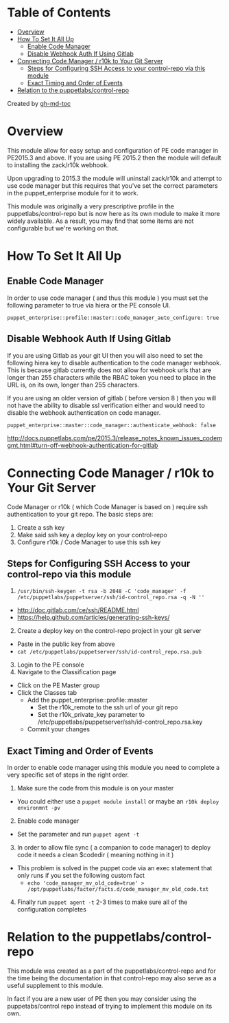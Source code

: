 Table of Contents
=================

  * [Overview](#overview)
  * [How To Set It All Up](#how-to-set-it-all-up)
    * [Enable Code Manager](#enable-code-manager)
    * [Disable Webhook Auth If Using Gitlab](#disable-webhook-auth-if-using-gitlab)
  * [Connecting Code Manager / r10k to Your Git Server](#connecting-code-manager--r10k-to-your-git-server)
    * [Steps for Configuring SSH Access to your control\-repo via this module](#steps-for-configuring-ssh-access-to-your-control-repo-via-this-module)
    * [Exact Timing and Order of Events](#exact-timing-and-order-of-events)
  * [Relation to the puppetlabs/control\-repo](#relation-to-the-puppetlabscontrol-repo)

Created by [gh-md-toc](https://github.com/ekalinin/github-markdown-toc.go)

# Overview

This module allow for easy setup and configuration of PE code manager in PE2015.3 and above.  If you are using PE 2015.2 then the module will default to installing the zack/r10k webhook.  

Upon upgrading to 2015.3 the module will uninstall zack/r10k and attempt to use code manager but this requires that you've set the correct parameters in the puppet_enterprise module for it to work.  

This module was originally a very prescriptive profile in the puppetlabs/control-repo but is now here as its own module to make it more widely available.  As a result, you may find that some items are not configurable but we're working on that.  

# How To Set It All Up

## Enable Code Manager

In order to use code manager ( and thus this module ) you must set the following parameter to true via hiera or the PE console UI.  

```
puppet_enterprise::profile::master::code_manager_auto_configure: true
```

## Disable Webhook Auth If Using Gitlab

If you are using Gitlab as your git UI then you will also need to set the following hiera key to disable authentication to the code manager webhook.  This is because gitlab currently does not allow for webhook urls that are longer than 255 characters while the RBAC token you need to place in the URL is, on its own, longer than 255 characters.  

If you are using an older version of gitlab ( before version 8 ) then you will not have the ability to disable ssl verification either and would need to disable the webhook authentication on code manager. 
```
puppet_enterprise::master::code_manager::authenticate_webhook: false
```

http://docs.puppetlabs.com/pe/2015.3/release_notes_known_issues_codemgmt.html#turn-off-webhook-authentication-for-gitlab

# Connecting Code Manager / r10k to Your Git Server

Code Manager or r10k ( which Code Manager is based on ) require ssh authentication to your git repo.  The basic steps are:

1.  Create a ssh key
2.  Make said ssh key a deploy key on your control-repo
3.  Configure r10k / Code Manager to use this ssh key

## Steps for Configuring SSH Access to your control-repo via this module

1. `/usr/bin/ssh-keygen -t rsa -b 2048 -C 'code_manager' -f /etc/puppetlabs/puppetserver/ssh/id-control_repo.rsa -q -N ''`
 - http://doc.gitlab.com/ce/ssh/README.html
 - https://help.github.com/articles/generating-ssh-keys/
2.  Create a deploy key on the control-repo project in your git server
 - Paste in the public key from above
 - `cat /etc/puppetlabs/puppetserver/ssh/id-control_repo.rsa.pub`
3. Login to the PE console
4. Navigate to the Classification page
 - Click on the PE Master group
 - Click the Classes tab
   - Add the puppet_enterprise::profile::master
     - Set the r10k_remote to the ssh url of your git repo
     - Set the r10k_private_key parameter to /etc/puppetlabs/puppetserver/ssh/id-control_repo.rsa.key
   - Commit your changes

## Exact Timing and Order of Events

In order to enable code manager using this module you need to complete a very specific set of steps in the right order.  

1.  Make sure the code from this module is on your master
 - You could either use a `puppet module install` or maybe an `r10k deploy environmnt -pv`
2. Enable code manager
 - Set the parameter and run `puppet agent -t`
3. In order to allow file sync ( a companion to code manager) to deploy code it needs a clean $codedir ( meaning nothing in it )
 - This problem is solved in the puppet code via an exec statement that only runs if you set the following custom fact
   - `echo 'code_manager_mv_old_code=true' > /opt/puppetlabs/facter/facts.d/code_manager_mv_old_code.txt`
4. Finally run `puppet agent -t` 2-3 times to make sure all of the configuration completes 

# Relation to the puppetlabs/control-repo

This module was created as a part of the puppetlabs/control-repo and for the time being the documentation in that control-repo may also serve as a useful supplement to this module.  

In fact if you are a new user of PE then you may consider using the puppetabs/control repo instead of trying to implement this module on its own.  
